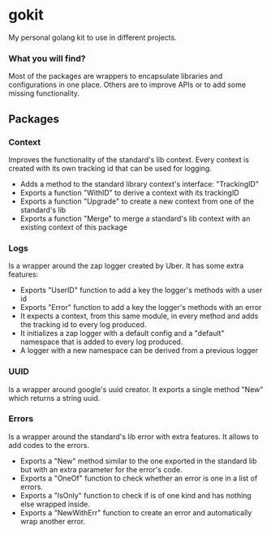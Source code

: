 # gokit

My personal golang kit to use in different projects. 

### What you will find?
Most of the packages are wrappers to encapsulate libraries and configurations in one place. 
Others are to improve APIs or to add some missing functionality.

## Packages

### Context

Improves the functionality of the standard's lib context. Every context
is created with its own tracking id that can be used for logging. 

- Adds a method to the standard library context's interface: "TrackingID"
- Exports a function "WithID" to derive a context with its trackingID
- Exports a function "Upgrade" to create a new context from one of the standard's lib
- Exports a function "Merge" to merge a standard's lib context with an existing context of this package

### Logs

Is a wrapper around the zap logger created by Uber. It has some extra features:

- Exports "UserID" function to add a key the logger's methods with a user id
- Exports "Error" function to add a key the logger's methods with an error
- It expects a context, from this same module, in every method and adds the tracking id to every log produced.
- It initializes a zap logger with a default config and a "default" namespace that is added to every log produced.
- A logger with a new namespace can be derived from a previous logger

### UUID

Is a wrapper around google's uuid creator. It exports a single method "New" which
returns a string uuid.

### Errors

Is a wrapper around the standard's lib error with extra features. It allows
to add codes to the errors.

- Exports a "New" method similar to the one exported in the standard lib but with an extra parameter for the error's code.
- Exports a "OneOf" function to check whether an error is one in a list of errors.
- Exports a "IsOnly" function to check if is of one kind and has nothing else wrapped inside.
- Exports a "NewWithErr" function to create an error and automatically wrap another error.

